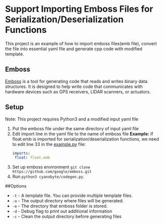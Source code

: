 # Support Importing Emboss Files for Serialization/Deserialization Functions
This project is an example of how to import emboss files(emb file), convert the file into essential yaml file and generate cpp code with modified template.

## Emboss
[Emboss](https://github.com/google/emboss) is a tool for generating code that reads and writes binary data structures. It is designed to help write code that communicates with hardware devices such as GPS receivers, LIDAR scanners, or actuators. 

## Setup
Note: This project requires Python3 and a modified input yaml file
1. Put the emboss file under the same directory of input yaml file
2. Edit import line in the yaml file to the name of emboss file
   **Example:**
   If float.emb is imported for serialization/deserialization functions, we need to edit line 33 in the [example.py](peripherals-yaml/example.yaml) file:  
   ```Yaml
   imports:
   	float: float.emb
   ```
3. Set up emboss environment `git clone https://github.com/google/emboss.git`
4. Run `python3 cyanobyte/codegen.py`.

##Options
* `-t` - A template file. You can provide multiple template files.
* `-o` - The output directory where files will be generated.
* `-e` - The directory that emboss folder is stored.
* `-d` - Debug flag to print out additional information
* `-c` - Clean the output directory before generating files
